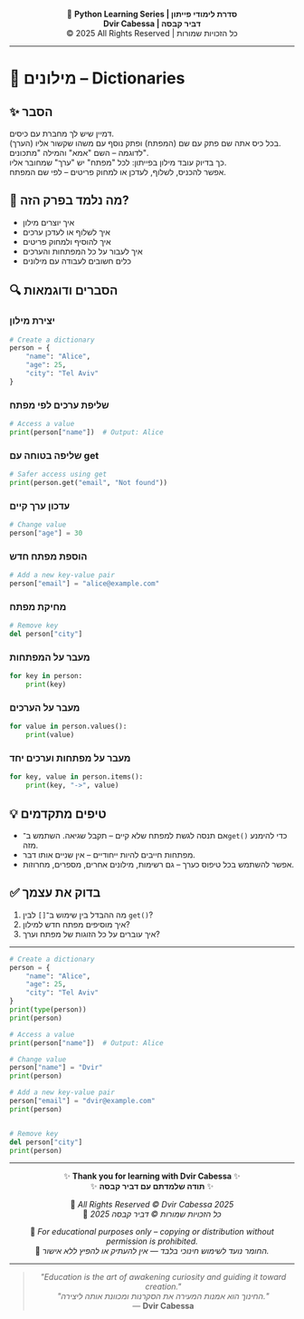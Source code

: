 <!-- DC_HEADER_START -->
<div align="center">

🐍 **Python Learning Series | סדרת לימודי פייתון**  
**Dvir Cabessa | דביר קבסה**  
© 2025 All Rights Reserved | כל הזכויות שמורות

</div>

---
<!-- DC_HEADER_END -->

# 📘 מילונים – Dictionaries

## ✨ הסבר

דמיין שיש לך מחברת עם כיסים.  
בכל כיס אתה שם פתק עם שם (המפתח) ופתק נוסף עם משהו שקשור אליו (הערך).  
לדוגמה – השם "אמא" והמילה "מתכונים".  
כך בדיוק עובד מילון בפייתון: לכל "מפתח" יש "ערך" שמחובר אליו.  
אפשר להכניס, לשלוף, לעדכן או למחוק פריטים – לפי שם המפתח.

## 🧠 מה נלמד בפרק הזה?
- איך יוצרים מילון
- איך לשלוף או לעדכן ערכים
- איך להוסיף ולמחוק פריטים
- איך לעבור על כל המפתחות והערכים
- כלים חשובים לעבודה עם מילונים

## 🔍 הסברים ודוגמאות

### יצירת מילון
```python
# Create a dictionary
person = {
    "name": "Alice",
    "age": 25,
    "city": "Tel Aviv"
}
```

### שליפת ערכים לפי מפתח
```python
# Access a value
print(person["name"])  # Output: Alice
```

### שליפה בטוחה עם get
```python
# Safer access using get
print(person.get("email", "Not found"))
```

### עדכון ערך קיים
```python
# Change value
person["age"] = 30
```

### הוספת מפתח חדש
```python
# Add a new key-value pair
person["email"] = "alice@example.com"
```

### מחיקת מפתח
```python
# Remove key
del person["city"]
```

### מעבר על המפתחות
```python
for key in person:
    print(key)
```

### מעבר על הערכים
```python
for value in person.values():
    print(value)
```

### מעבר על מפתחות וערכים יחד
```python
for key, value in person.items():
    print(key, "->", value)
```

## 💡 טיפים מתקדמים

* אם תנסה לגשת למפתח שלא קיים – תקבל שגיאה. השתמש ב־`get()` כדי להימנע מזה.
* מפתחות חייבים להיות ייחודיים – אין שניים אותו דבר.
* אפשר להשתמש בכל טיפוס כערך – גם רשימות, מילונים אחרים, מספרים, מחרוזות.

## ✅ בדוק את עצמך

1. מה ההבדל בין שימוש ב־`[]` לבין `get()`?
2. איך מוסיפים מפתח חדש למילון?
3. איך עוברים על כל הזוגות של מפתח וערך?
---
``` python
# Create a dictionary
person = {
    "name": "Alice",
    "age": 25,
    "city": "Tel Aviv"
}
print(type(person))
print(person)

# Access a value
print(person["name"])  # Output: Alice

# Change value
person["name"] = "Dvir"
print(person)

# Add a new key-value pair
person["email"] = "dvir@example.com"
print(person)


# Remove key
del person["city"]
print(person)
```

<!-- DC_FOOTER_START -->
---

<div align="center">

✨ **Thank you for learning with Dvir Cabessa** ✨  
✨ **תודה שלמדתם עם דביר קבסה** ✨  

📘 *All Rights Reserved © Dvir Cabessa 2025*  
📘 *כל הזכויות שמורות © דביר קבסה 2025*  

🔗 *For educational purposes only – copying or distribution without permission is prohibited.*  
🔗 *החומר נועד לשימוש חינוכי בלבד — אין להעתיק או להפיץ ללא אישור.*

---

> _"Education is the art of awakening curiosity and guiding it toward creation."_  
> _"החינוך הוא אמנות המעירה את הסקרנות ומכוונת אותה ליצירה."_  
> — **Dvir Cabessa**

</div>
<!-- DC_FOOTER_END -->

